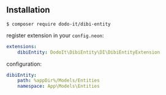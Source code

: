 
## Installation

    $ composer require dodo-it/dibi-entity

 register extension in your `config.neon`:

```yaml
extensions:
    dibiEntity: DodoIt\DibiEntity\DI\DibiEntityExtension
```

configuration:
```yaml
dibiEntity:
    path: %appDir%/Models/Entities
    namespace: App\Models\Entities
```